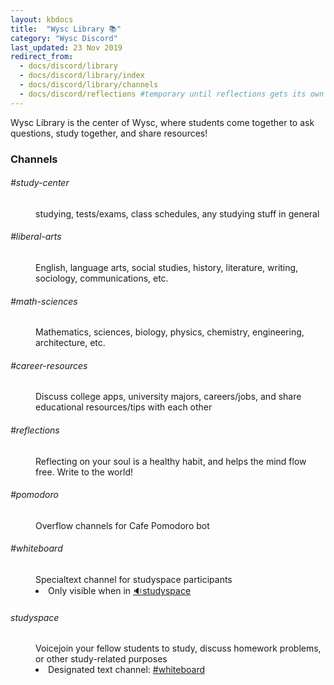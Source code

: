 ```yaml
---
layout: kbdocs
title:  "Wysc Library 📚"
category: "Wysc Discord"
last_updated: 23 Nov 2019
redirect_from:
  - docs/discord/library
  - docs/discord/library/index
  - docs/discord/library/channels
  - docs/discord/reflections #temporary until reflections gets its own page
---
```


Wysc Library is the center of Wysc, where students come together to ask questions, study together, and share resources!

### Channels

<dl class="row docuchanbadge docuchanli" markdown="1">
<dt class="col-sm-3"><h6>#study-center</h6></dt>
<dd class="col-sm-9">studying, tests/exams, class schedules, any studying stuff in general</dd>
<dt class="col-sm-3"><h6>#liberal-arts</h6></dt>
<dd class="col-sm-9">English, language arts, social studies, history, literature, writing, sociology, communications, etc.</dd>
<dt class="col-sm-3"><h6>#math-sciences</h6></dt>
<dd class="col-sm-9">Mathematics, sciences, biology, physics, chemistry, engineering, architecture, etc.</dd>
<dt class="col-sm-3"><h6>#career-resources</h6></dt>
<dd class="col-sm-9">Discuss college apps, university majors, careers/jobs, and share educational resources/tips with each other</dd>
<dt class="col-sm-3"><h6>#reflections</h6></dt>
<dd class="col-sm-9">Reflecting on your soul is a healthy habit, and helps the mind flow free. Write to the world!</dd>
<dt class="col-sm-3"><h6>#pomodoro</h6></dt>
<dd class="col-sm-9">Overflow channels for Cafe Pomodoro bot</dd>
<dt class="col-sm-3"><h6>#whiteboard</h6></dt>
<dd class="col-sm-9"><span class="badge badge-info">Special</span>text channel for studyspace participants
<br /><li>Only visible when in <a href="#studyspace">🔉studyspace</a></li>
</dd>
<dt class="col-sm-3 inline-block"><h6>studyspace</h6></dt>
<dd class="col-sm-9"><span class="badge badge-success">Voice</span>join your fellow students to study, discuss homework problems, or other study-related purposes
<br /><li>Designated text channel: <a href="#whiteboard">#whiteboard</a></li>
</dd>
</dl>